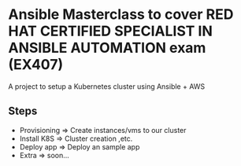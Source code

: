 # Ansible Masterclass to cover RED HAT CERTIFIED SPECIALIST IN ANSIBLE AUTOMATION exam (EX407)
A project to setup a Kubernetes cluster using Ansible + AWS

## Steps
- Provisioning => Create instances/vms to our cluster
- Install K8S => Cluster creation ,etc.
- Deploy app => Deploy an sample app
- Extra => soon...

